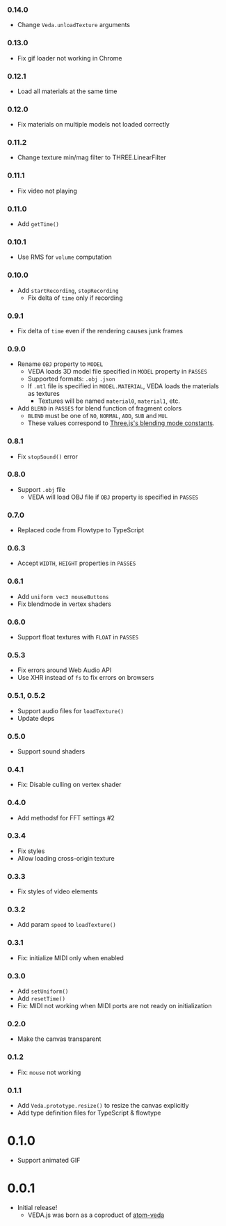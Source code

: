 ### 0.14.0

- Change `Veda.unloadTexture` arguments

### 0.13.0

- Fix gif loader not working in Chrome

### 0.12.1

- Load all materials at the same time

### 0.12.0

- Fix materials on multiple models not loaded correctly

### 0.11.2

- Change texture min/mag filter to THREE.LinearFilter

### 0.11.1

- Fix video not playing

### 0.11.0

- Add `getTime()`

### 0.10.1

- Use RMS for `volume` computation

### 0.10.0

- Add `startRecording`, `stopRecording`
  - Fix delta of `time` only if recording

### 0.9.1

- Fix delta of `time` even if the rendering causes junk frames

### 0.9.0

- Rename `OBJ` property to `MODEL`
  - VEDA loads 3D model file specified in `MODEL` property in `PASSES`
  - Supported formats: `.obj` `.json`
  - If `.mtl` file is specified in `MODEL.MATERIAL`, VEDA loads the materials as textures
    - Textures will be named `material0`, `material1`, etc.
- Add `BLEND` in `PASSES` for blend function of fragment colors
  - `BLEND` must be one of `NO`, `NORMAL`, `ADD`, `SUB` and `MUL`
  - These values correspond to [Three.js's blending mode constants](https://threejs.org/docs/#api/constants/Materials).

### 0.8.1

- Fix `stopSound()` error

### 0.8.0

- Support `.obj` file
  - VEDA will load OBJ file if `OBJ` property is specified in `PASSES`

### 0.7.0

- Replaced code from Flowtype to TypeScript

### 0.6.3

- Accept `WIDTH`, `HEIGHT` properties in `PASSES`

### 0.6.1

- Add `uniform vec3 mouseButtons`
- Fix blendmode in vertex shaders

### 0.6.0

- Support float textures with `FLOAT` in `PASSES`

### 0.5.3

- Fix errors around Web Audio API
- Use XHR instead of `fs` to fix errors on browsers

### 0.5.1, 0.5.2

- Support audio files for `loadTexture()`
- Update deps

### 0.5.0

- Support sound shaders

### 0.4.1

- Fix: Disable culling on vertex shader

### 0.4.0

- Add methodsf for FFT settings #2

### 0.3.4

- Fix styles
- Allow loading cross-origin texture

### 0.3.3

- Fix styles of video elements

### 0.3.2

- Add param `speed` to `loadTexture()`

### 0.3.1

- Fix: initialize MIDI only when enabled

### 0.3.0

- Add `setUniform()`
- Add `resetTime()`
- Fix: MIDI not working when MIDI ports are not ready on initialization

### 0.2.0

- Make the canvas transparent

### 0.1.2

- Fix: `mouse` not working

### 0.1.1

- Add `Veda.prototype.resize()` to resize the canvas explicitly
- Add type definition files for TypeScript & flowtype

# 0.1.0

- Support animated GIF

# 0.0.1

- Initial release!
  - VEDA.js was born as a coproduct of [atom-veda](https://github.com/fand/atom-veda/)
